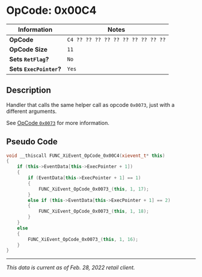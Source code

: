 # OpCode: 0x00C4

| Information               | Notes |
|---                        |---    |
| **OpCode**                | `C4 ?? ?? ?? ?? ?? ?? ?? ?? ?? ??` |
| **OpCode Size**           | `11`  |
| **Sets `RetFlag`?**       | `No`  |
| **Sets `ExecPointer`?**   | `Yes` |

## Description

Handler that calls the same helper call as opcode `0x0073`, just with a different arguments.

See [OpCode `0x0073`](OpCodes/0x0073.md) for more information.

## Pseudo Code

```cpp
void __thiscall FUNC_XiEvent_OpCode_0x00C4(xievent_t* this)
{
    if (this->EventData[this->ExecPointer + 1])
    {
        if (EventData[this->ExecPointer + 1] == 1)
        {
            FUNC_XiEvent_OpCode_0x0073_(this, 1, 17);
        }
        else if (this->EventData[this->ExecPointer + 1] == 2)
        {
            FUNC_XiEvent_OpCode_0x0073_(this, 1, 18);
        }
    }
    else
    {
        FUNC_XiEvent_OpCode_0x0073_(this, 1, 16);
    }
}
```

---

_This data is current as of Feb. 28, 2022 retail client._
